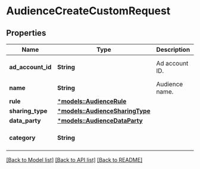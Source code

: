 # AudienceCreateCustomRequest

## Properties
Name | Type | Description | Notes
------------ | ------------- | ------------- | -------------
**ad_account_id** | **String** | Ad account ID. | [optional] [default to None]
**name** | **String** | Audience name. | 
**rule** | [***models::AudienceRule**](AudienceRule.md) |  | 
**sharing_type** | [***models::AudienceSharingType**](AudienceSharingType.md) |  | 
**data_party** | [***models::AudienceDataParty**](AudienceDataParty.md) |  | 
**category** | **String** |  | [optional] [default to None]

[[Back to Model list]](../README.md#documentation-for-models) [[Back to API list]](../README.md#documentation-for-api-endpoints) [[Back to README]](../README.md)


